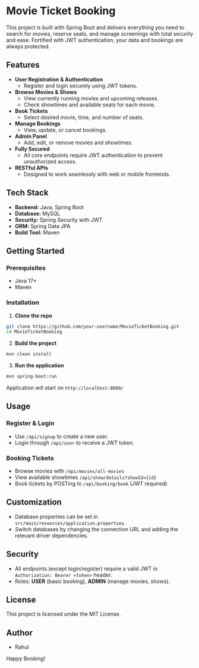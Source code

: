 # Movie Ticket Booking 

This project is built with Spring Boot and delivers everything you need to search for movies, reserve seats, and manage screenings with total security and ease. Fortified with JWT authentication, your data and bookings are always protected.
## Features

- **User Registration \& Authentication**
    - Register and login securely using JWT tokens.
- **Browse Movies \& Shows**
    - View currently running movies and upcoming releases.
    - Check showtimes and available seats for each movie.
- **Book Tickets**
    - Select desired movie, time, and number of seats.
- **Manage Bookings**
    - View, update, or cancel bookings.
- **Admin Panel**
    - Add, edit, or remove movies and showtimes.
- **Fully Secured**
    - All core endpoints require JWT authentication to prevent unauthorized access.
- **RESTful APIs**
    - Designed to work seamlessly with web or mobile frontends.


## Tech Stack

- **Backend:** Java, Spring Boot
- **Database:** MySQL
- **Security:** Spring Security with JWT
- **ORM:** Spring Data JPA
- **Build Tool:** Maven


## Getting Started

### Prerequisites

- Java 17+
- Maven


### Installation

1. **Clone the repo**

```sh
git clone https://github.com/your-username/MovieTicketBooking.git
cd MovieTicketBooking
```

2. **Build the project**

```sh
mvn clean install
```

3. **Run the application**

```sh
mvn spring-boot:run
```


Application will start on `http://localhost:8080/`

## Usage

### Register \& Login

- Use `/api/signup` to create a new user.
- Login through `/api/user` to receive a JWT token.


### Booking Tickets

- Browse movies with `/api/movies/all-movies`
- View available showtimes `/api/show/details?showId={id}`
- Book tickets by POSTing to `/api/booking/book` (JWT required)


## Customization

- Database properties can be set in `src/main/resources/application.properties`.
- Switch databases by changing the connection URL and adding the relevant driver dependencies.


## Security

- All endpoints (except login/register) require a valid JWT in `Authorization: Bearer <token>` header.
- Roles: **USER** (basic booking), **ADMIN** (manage movies, shows).


## License

This project is licensed under the MIT License.

## Author

- Rahul

Happy Booking!

